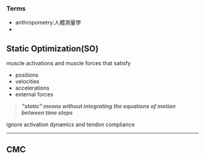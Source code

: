 ### Terms
- anthropometry:人體測量學
- 

## Static Optimization(SO)
muscle activations and muscle forces that satisfy 
- positions
- velocities
- accelerations
- external forces

>***"static" means without integrating the equations of motion between time steps***

ignore activation dynamics and tendon compliance

---
## CMC